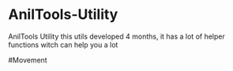 # AnilTools-Utility
AnilTools Utility
this utils developed 4 months, it has a lot of helper functions witch can help you a lot

#Movement
